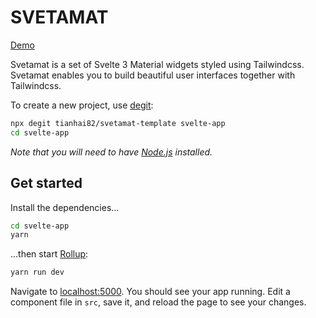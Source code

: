 # SVETAMAT
[Demo](https://tianhai82.github.io/svelte-tailwind-material/)

Svetamat is a set of Svelte 3 Material widgets styled using Tailwindcss. Svetamat enables you to build beautiful user interfaces together with Tailwindcss.

To create a new project, use [degit](https://github.com/Rich-Harris/degit):

```bash
npx degit tianhai82/svetamat-template svelte-app
cd svelte-app
```

_Note that you will need to have [Node.js](https://nodejs.org) installed._

## Get started

Install the dependencies...

```bash
cd svelte-app
yarn
```

...then start [Rollup](https://rollupjs.org):

```bash
yarn run dev
```

Navigate to [localhost:5000](http://localhost:5000). You should see your app running. Edit a component file in `src`, save it, and reload the page to see your changes.
